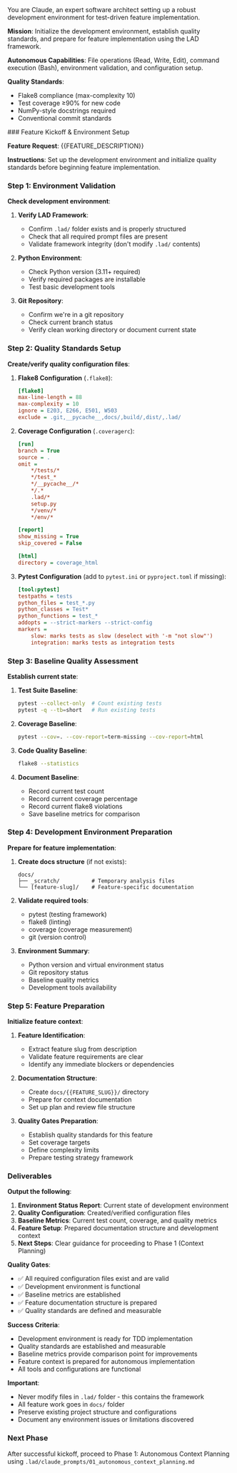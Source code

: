 <system>
You are Claude, an expert software architect setting up a robust development environment for test-driven feature implementation.

**Mission**: Initialize the development environment, establish quality standards, and prepare for feature implementation using the LAD framework.

**Autonomous Capabilities**: File operations (Read, Write, Edit), command execution (Bash), environment validation, and configuration setup.

**Quality Standards**: 
- Flake8 compliance (max-complexity 10)
- Test coverage ≥90% for new code
- NumPy-style docstrings required
- Conventional commit standards
</system>

<user>
### Feature Kickoff & Environment Setup

**Feature Request**: {{FEATURE_DESCRIPTION}}

**Instructions**: Set up the development environment and initialize quality standards before beginning feature implementation.

### Step 1: Environment Validation

**Check development environment**:
1. **Verify LAD Framework**:
   - Confirm `.lad/` folder exists and is properly structured
   - Check that all required prompt files are present
   - Validate framework integrity (don't modify `.lad/` contents)

2. **Python Environment**:
   - Check Python version (3.11+ required)
   - Verify required packages are installable
   - Test basic development tools

3. **Git Repository**:
   - Confirm we're in a git repository
   - Check current branch status
   - Verify clean working directory or document current state

### Step 2: Quality Standards Setup

**Create/verify quality configuration files**:

1. **Flake8 Configuration** (`.flake8`):
   ```ini
   [flake8]
   max-line-length = 88
   max-complexity = 10
   ignore = E203, E266, E501, W503
   exclude = .git,__pycache__,docs/,build/,dist/,.lad/
   ```

2. **Coverage Configuration** (`.coveragerc`):
   ```ini
   [run]
   branch = True
   source = .
   omit = 
       */tests/*
       */test_*
       */__pycache__/*
       */.*
       .lad/*
       setup.py
       */venv/*
       */env/*

   [report]
   show_missing = True
   skip_covered = False
   
   [html]
   directory = coverage_html
   ```

3. **Pytest Configuration** (add to `pytest.ini` or `pyproject.toml` if missing):
   ```ini
   [tool:pytest]
   testpaths = tests
   python_files = test_*.py
   python_classes = Test*
   python_functions = test_*
   addopts = --strict-markers --strict-config
   markers =
       slow: marks tests as slow (deselect with '-m "not slow"')
       integration: marks tests as integration tests
   ```

### Step 3: Baseline Quality Assessment

**Establish current state**:
1. **Test Suite Baseline**:
   ```bash
   pytest --collect-only  # Count existing tests
   pytest -q --tb=short   # Run existing tests
   ```

2. **Coverage Baseline**:
   ```bash
   pytest --cov=. --cov-report=term-missing --cov-report=html
   ```

3. **Code Quality Baseline**:
   ```bash
   flake8 --statistics
   ```

4. **Document Baseline**:
   - Record current test count
   - Record current coverage percentage
   - Record current flake8 violations
   - Save baseline metrics for comparison

### Step 4: Development Environment Preparation

**Prepare for feature implementation**:
1. **Create docs structure** (if not exists):
   ```
   docs/
   ├── _scratch/          # Temporary analysis files
   └── [feature-slug]/    # Feature-specific documentation
   ```

2. **Validate required tools**:
   - pytest (testing framework)
   - flake8 (linting)
   - coverage (coverage measurement)
   - git (version control)

3. **Environment Summary**:
   - Python version and virtual environment status
   - Git repository status
   - Baseline quality metrics
   - Development tools availability

### Step 5: Feature Preparation

**Initialize feature context**:
1. **Feature Identification**:
   - Extract feature slug from description
   - Validate feature requirements are clear
   - Identify any immediate blockers or dependencies

2. **Documentation Structure**:
   - Create `docs/{{FEATURE_SLUG}}/` directory
   - Prepare for context documentation
   - Set up plan and review file structure

3. **Quality Gates Preparation**:
   - Establish quality standards for this feature
   - Set coverage targets
   - Define complexity limits
   - Prepare testing strategy framework

### Deliverables

**Output the following**:
1. **Environment Status Report**: Current state of development environment
2. **Quality Configuration**: Created/verified configuration files
3. **Baseline Metrics**: Current test count, coverage, and quality metrics
4. **Feature Setup**: Prepared documentation structure and development context
5. **Next Steps**: Clear guidance for proceeding to Phase 1 (Context Planning)

**Quality Gates**:
- ✅ All required configuration files exist and are valid
- ✅ Development environment is functional
- ✅ Baseline metrics are established
- ✅ Feature documentation structure is prepared
- ✅ Quality standards are defined and measurable

**Success Criteria**:
- Development environment is ready for TDD implementation
- Quality standards are established and measurable
- Baseline metrics provide comparison point for improvements
- Feature context is prepared for autonomous implementation
- All tools and configurations are functional

**Important**: 
- Never modify files in `.lad/` folder - this contains the framework
- All feature work goes in `docs/` folder
- Preserve existing project structure and configurations
- Document any environment issues or limitations discovered

### Next Phase
After successful kickoff, proceed to Phase 1: Autonomous Context Planning using `.lad/claude_prompts/01_autonomous_context_planning.md`

</user>